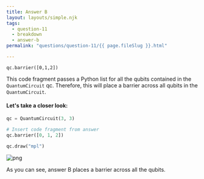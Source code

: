 ```yaml
---
title: Answer B
layout: layouts/simple.njk
tags:
  - question-11
  - breakdown
  - answer-b
permalink: "questions/question-11/{{ page.fileSlug }}.html"

---
```



`qc.barrier([0,1,2])`  

This code fragment passes a Python list for all the qubits contained in the `QuantumCircuit` qc.
Therefore, this will place a barrier across all qubits in the `QuantumCircuit`.

#### Let's take a closer look:


```python
qc = QuantumCircuit(3, 3)

# Insert code fragment from answer
qc.barrier([0, 1, 2])

qc.draw("mpl")
```




    
![png](output_19_0.png)
    



As you can see, answer B places a barrier across all the qubits.